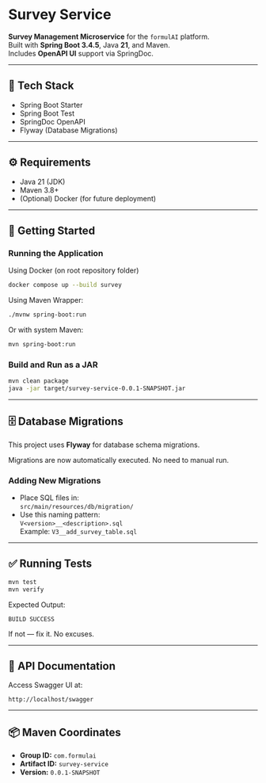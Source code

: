 
# Survey Service

**Survey Management Microservice** for the `formulAI` platform.  
Built with **Spring Boot 3.4.5**, Java **21**, and Maven.  
Includes **OpenAPI UI** support via SpringDoc.

---

## 🧱 Tech Stack

- Spring Boot Starter
- Spring Boot Test
- SpringDoc OpenAPI
- Flyway (Database Migrations)

---

## ⚙️ Requirements

- Java 21 (JDK)
- Maven 3.8+
- (Optional) Docker (for future deployment)

---

## 🚀 Getting Started

### Running the Application
Using Docker (on root repository folder)

```bash
docker compose up --build survey
```

Using Maven Wrapper:

```bash
./mvnw spring-boot:run
```

Or with system Maven:

```bash
mvn spring-boot:run
```

### Build and Run as a JAR

```bash
mvn clean package
java -jar target/survey-service-0.0.1-SNAPSHOT.jar
```

---

## 🗄️ Database Migrations

This project uses **Flyway** for database schema migrations.

Migrations are now automatically executed. No need to manual run.

### Adding New Migrations
- Place SQL files in:  
  `src/main/resources/db/migration/`
- Use this naming pattern:  
  `V<version>__<description>.sql`  
  Example: `V3__add_survey_table.sql`

---

## ✅ Running Tests

```bash
mvn test
mvn verify
```

Expected Output:

```text
BUILD SUCCESS
```

If not — fix it. No excuses.

---

## 📖 API Documentation

Access Swagger UI at:

```
http://localhost/swagger
```

---

## 📦 Maven Coordinates

- **Group ID:** `com.formulai`
- **Artifact ID:** `survey-service`
- **Version:** `0.0.1-SNAPSHOT`
